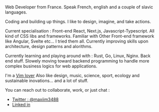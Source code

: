 Web Developer from France.
Speak French, english and a couple of slavic languages.

Coding and building up things.
I like to design, imagine, and take actions.

Current specialisation : Front-end React, Next.js, Javascript-Typescript. All kind of CSS libs and frameworks.
Familiar with Other Front-end framework like Angular, Svelte etc... I tried them all.
Currently improving skills upon architecture, design patterns and alorithms.

Currently learning and playing around with : Rust, Go, Linux, Nginx. Back end stuff.
Slowely moving toward backend programming to handle more complex business logics for web applications.

I'm a [Vim lover](https://neovim.io)
Also like design, music, science, sport, ecology and sustainable inovations... and a lot of stuff.

You can reach out to collaborate, work, or just chat :

- [Twitter : @maxiim3488](https://twitter.com/maxiim3488)
- [Linked in](https://www.linkedin.com/in/maxime-tamburrini-7048895a/)
